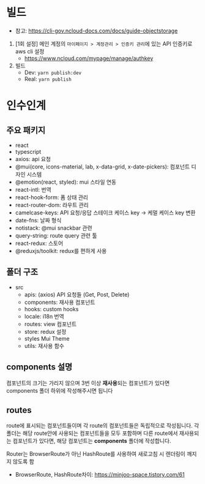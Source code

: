 # 빌드

- 참고: https://cli-gov.ncloud-docs.com/docs/guide-objectstorage

1. [1회 설정] 메인 계정의 `마이페이지 > 계정관리 > 인증키 관리`에 있는 API 인증키로 aws cli 설정
   - https://www.ncloud.com/mypage/manage/authkey
2. 빌드
   - Dev: `yarn publish:dev`
   - Real: `yarn publish`

# 인수인계

## 주요 패키지

- react
- typescript
- axios: api 요청
- @mui(core, icons-material, lab, x-data-grid, x-date-pickers): 컴포넌트 디자인 시스템
- @emotion(react, styled): mui 스타일 연동
- react-intl: 번역
- react-hook-form: 폼 상태 관리
- react-router-dom: 라우트 관리
- camelcase-keys: API 요청/응답 스테이크 케이스 key -> 케멀 케이스 key 변환
- date-fns: 날짜 형식
- notistack: @mui snackbar 관련
- query-string: route query 관련 툴
- react-redux: 스토어
- @reduxjs/toolkit: redux를 편하게 사용

## 폴더 구조

- src
  - apis: (axios) API 요청들 (Get, Post, Delete)
  - components: 재사용 컴포넌트
  - hooks: custom hooks
  - locale: i18n 번역
  - routes: view 컴포넌트
  - store: redux 설정
  - styles Mui Theme
  - utils: 재사용 함수

## components 설명

컴포넌트의 크기는 가리지 않으며 3번 이상 **재사용**되는 컴포넌트가 있다면 components 폴더 하위에 작성해주시면 됩니다

## routes

route에 표시되는 컴포넌트들이며 각 route의 컴포넌트들은 독립적으로 작성됩니다.
각 폴더는 해당 route안에 사용되는 컴포넌트들을 모두 포함하며 다른 route에서 재사용되는 컴포넌트가 있다면,
해당 컴포넌트는 **components** 폴더에 작성합니다.

Router는 BrowserRoute가 아닌 HashRoute를 사용하여 새로고침 시 렌더링이 깨지지 않도록 함

- BrowserRoute, HashRoute차이: https://minjoo-space.tistory.com/61
